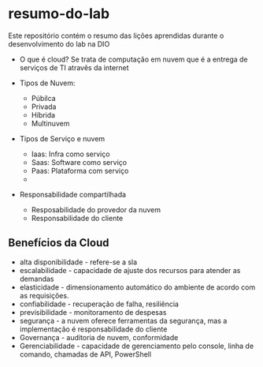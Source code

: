 # resumo-do-lab
Este repositório contém o resumo das lições aprendidas durante o desenvolvimento do lab na DIO

- O que é cloud?
  Se trata de computação em nuvem que é a entrega de serviços de TI atravês da internet
  
- Tipos de Nuvem:
    - Púbilca
    - Privada
    - Híbrida
    - Multinuvem
      
- Tipos de Serviço e nuvem
  - Iaas: Infra como serviço
  - Saas: Software como serviço
  - Paas: Plataforma com serviço
  - 
- Responsabilidade compartilhada
    - Resposabilidade do provedor da nuvem
    - Responsabilidade do cliente

## Benefícios da Cloud

- alta disponibilidade - refere-se a sla
- escalabilidade - capacidade de ajuste dos recursos para atender as demandas
- elasticidade - dimensionamento automático do ambiente de acordo com as requisições.
- confiabilidade - recuperação de falha, resiliência
- previsibilidade - monitoramento de despesas
- segurança - a nuvem oferece ferramentas da segurança, mas a implementação é responsabilidade do cliente
- Governança - auditoria de nuvem, conformidade
- Gerenciabilidade - capacidade de gerenciamento pelo console, linha de comando, chamadas de API, PowerShell
